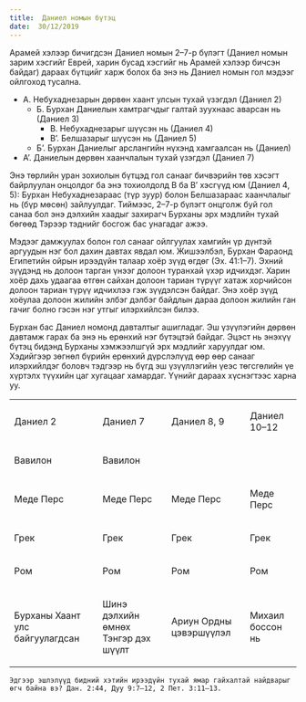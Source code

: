 ```yaml
---
title:  Даниел номын бүтэц
date:  30/12/2019
---
```


Арамей хэлээр бичигдсэн  Даниел номын  2–7-р бүлэгт (Даниел номын зарим хэсгийг Еврей, харин бусад хэсгийг нь Арамей хэлээр бичсэн байдаг) дараах бүтцийг харж болох ба энэ нь Даниел номын гол мэдээг ойлгоход тусална.

- А. Небухаднезарын дөрвөн хаант улсын тухай үзэгдэл (Даниел 2)
    - Б. Бурхан Даниелын хамтрагчдыг галтай зуухнаас аварсан нь (Даниел 3)
        - В. Небухаднезарыг шүүсэн нь (Даниел 4)
        - В’. Белшазарыг шүүсэн нь (Даниел 5)
    - Б’. Бурхан Даниелыг арслангийн нүхэнд хамгаалсан нь (Даниел)
- А’. Даниелын дөрвөн хаанчлалын тухай үзэгдэл (Даниел 7)

Энэ төрлийн уран зохиолын бүтцэд гол санааг бичвэрийн төв хэсэгт байрлуулан онцолдог ба энэ тохиолдолд В ба В’ хэсгүүд юм (Даниел 4, 5): Бурхан Небухаднезараас (түр зуур) болон Белшазараас хаанчлалыг нь (бүр мөсөн) зайлуулдаг. Тиймээс, 2–7-р бүлэгт онцголж буй гол санаа бол энэ дэлхийн хаадыг захирагч Бурханы эрх мэдлийн тухай бөгөөд Тэрээр тэднийг босгож бас унагадаг ажээ.

Мэдээг дамжуулах болон гол санааг ойлгуулах хамгийн үр дүнтэй аргуудын нэг бол дахин давтах явдал юм. Жишээлбэл, Бурхан Фараонд Египетийн ойрын ирээдүйн талаар хоёр зүүд өгдөг (Эх. 41:1–7). Эхний зүүдэнд нь долоон тарган үнээг долоон туранхай үхэр идчихдэг. Харин хоёр дахь удаагаа өтгөн сайхан долоон тариан түрүүг хатаж хорчийсон долоон  тариан түрүү идчихлээ гэж зүүдэлсэн байдаг. Энэ хоёр зүүд хоёулаа долоон жилийн элбэг дэлбэг байдлын дараа долоон жилийн ган гачиг болно гэсэн нэг утгыг илэрхийлсэн билээ.

Бурхан бас Даниел номонд давталтыг ашигладаг. Эш үзүүлэгийн дөрвөн давтамж гарах ба энэ нь ерөнхий  нэг бүтэцтэй байдаг. Эцэст нь энэхүү бүтэц бидэнд Бурханы хэмжээлшгүй эрх мэдлийг харуулдаг юм. Хэдийгээр зөгнөл бүрийн ерөнхий дүрслэлүүд өөр өөр санааг илэрхийлдэг боловч тэдгээр нь бүгд эш үзүүллэгийн үеэс төгсгөлийн үе хүртэлх түүхийн цаг хугацааг хамардаг. Үүнийг дараах хүснэгтээс харна уу.

<table id="table001" class="Basic-Table">
<colgroup>
    <col>
    <col>
    <col>
    <col>
</colgroup>
<tbody>
    <tr class="Basic-Table">
        <td class="Basic-Table">
            <p class="Body-text">Даниел 2</p>
        </td>
        <td class="Basic-Table">
            <p class="Body-text"> Даниел 7</p>
        </td>
        <td class="Basic-Table">
            <p class="Body-text">  Даниел 8, 9</p>
        </td>
        <td class="Basic-Table">
            <p class="Body-text">Даниел 10–12</p>
        </td>
    </tr>
    <tr class="Basic-Table">
        <td class="Basic-Table">
            <p class="Body-text">Вавилон</p>
        </td>
        <td class="Basic-Table">
            <p class="Body-text"> Вавилон</p>
        </td>
        <td class="Basic-Table">
        </td><td class="Basic-Table">
    </td></tr>
    <tr class="Basic-Table">
        <td class="Basic-Table">
            <p class="Body-text">Меде Перс</p>
        </td>
        <td class="Basic-Table">
            <p class="Body-text">Меде Перс</p>
        </td>
        <td class="Basic-Table">
            <p class="Body-text">Меде Перс</p>
        </td>
        <td class="Basic-Table">
            <p class="Body-text">Меде Перс</p>
        </td>
    </tr>
    <tr class="Basic-Table">
        <td class="Basic-Table">
            <p class="Body-text">Грек</p>
        </td>
        <td class="Basic-Table">
            <p class="Body-text">Грек</p>
        </td>
        <td class="Basic-Table">
            <p class="Body-text">Грек</p>
        </td>
        <td class="Basic-Table">
            <p class="Body-text">Грек</p>
        </td>
    </tr>
    <tr class="Basic-Table">
        <td class="Basic-Table">
            <p class="Body-text">Ром</p>
        </td>
        <td class="Basic-Table">
            <p class="Body-text">Ром </p>
        </td>
        <td class="Basic-Table">
            <p class="Body-text">Ром </p>
        </td>
        <td class="Basic-Table">
            <p class="Body-text">Ром </p>
        </td>
    </tr>
    <tr class="Basic-Table">
        <td class="Basic-Table">
            <p class="Body-text">Бурханы Хаант улс байгуулагдсан</p>
        </td>
        <td class="Basic-Table">
            <p class="Body-text">Шинэ дэлхийн өмнөх Тэнгэр дэх шүүлт</p>
        </td>
        <td class="Basic-Table">
            <p class="Body-text">Ариун Ордны цэвэршүүлэл</p>
        </td>
        <td class="Basic-Table">
            <p class="Body-text">Михаил боссон нь</p>
        </td>
    </tr>
</tbody>
</table>

`Эдгээр эшлэлүүд бидний хэтийн ирээдүйн тухай ямар гайхалтай найдварыг өгч байна вэ? Дан. 2:44, Дуу 9:7–12, 2 Пет. 3:11–13.`